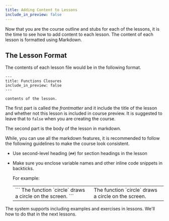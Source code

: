 ```yaml
---
title: Adding Content to Lessons
include_in_preview: false
---
```


Now that you are the course outline and stubs for each of the lessons, it is the time to see how to add content to each lesson. The content of each lesson is formatted using Markdown.

## The Lesson Format

The contents of each lesson file would be in the following format.

```
---
title: Functions Closures
include_in_preview: false
---

contents of the lesson.
```

The first part is called the _frontmatter_ and it include the title of the lesson and whether not this lesson is included in course preview. It is suggested to leave that to `false` when you are creating the course.

The second part is the body of the lesson in markdown.

While, you can use all the markdown features, it is recommended to follow the following guidelines to make the course look consistent.

* Use second-level heading (`##`) for section headings in the lesson
* Make sure you enclose variable names and other inline code snippets in backticks.

    For example:

    <table>
    <tr>
    <td>
    ```
    The function `circle` draws a circle on the screen.
    ```
    </td>
    <td>
    The function `circle` draws a circle on the screen.
    </td>
    </tr>
    </table>

The system supports including examples and exercises in lessons. We'll how to do that in the next lessons.
